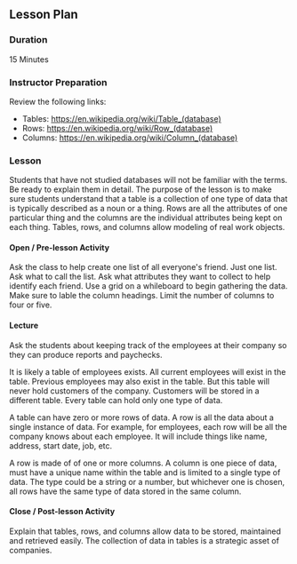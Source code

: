 ## Lesson Plan

### Duration

15 Minutes 

### Instructor Preparation

Review the following links:

  - Tables: https://en.wikipedia.org/wiki/Table_(database)
  - Rows: https://en.wikipedia.org/wiki/Row_(database)
  - Columns: https://en.wikipedia.org/wiki/Column_(database)

### Lesson

Students that have not studied databases will not be familiar with the terms. Be ready to explain them in detail. The purpose of the lesson is to make sure students understand that a table is a collection of one type of data that is typically described as a noun or a thing. Rows are all the attributes of one particular thing and the columns are the individual attributes being kept on each thing. Tables, rows, and columns allow modeling of real work objects.

#### Open / Pre-lesson Activity

Ask the class to help create one list of all everyone's friend. Just one list. Ask what to call the list. Ask what attributes they want to collect to help identify each friend. Use a grid on a whileboard to begin gathering the data. Make sure to lable the column headings. Limit the number of columns to four or five.

#### Lecture

Ask the students about keeping track of the employees at their company so they can produce reports and paychecks.

It is likely a table of employees exists. All current employees will exist in the table. Previous employees may also exist in the table. But this table will never hold customers of the company. Customers will be stored in a different table. Every table can hold only one type of data.

A table can have zero or more rows of data. A row is all the data about a single instance of data. For example, for employees, each row will be all the company knows about each employee. It will include things like name, address, start date, job, etc.

A row is made of of one or more columns. A column is one piece of data, must have a unique name within the table and is limited to a single type of data. The type could be a string or a number, but whichever one is chosen, all rows have the same type of data stored in the same column.

#### Close / Post-lesson Activity

Explain that tables, rows, and columns allow data to be stored, maintained and retrieved easily. The collection of data in tables is a strategic asset of companies.